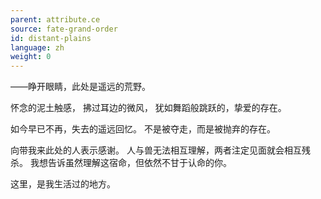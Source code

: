 ```yaml
---
parent: attribute.ce
source: fate-grand-order
id: distant-plains
language: zh
weight: 0
---
```


——睁开眼睛，此处是遥远的荒野。

怀念的泥土触感，
拂过耳边的微风，
犹如舞蹈般跳跃的，挚爱的存在。

如今早已不再，失去的遥远回忆。
不是被夺走，而是被抛弃的存在。

向带我来此处的人表示感谢。
人与兽无法相互理解，两者注定见面就会相互残杀。
我想告诉虽然理解这宿命，但依然不甘于认命的你。

这里，是我生活过的地方。
